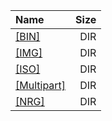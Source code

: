 |Name|Size|
|:---|---:|
|[[BIN]]([BIN]/index.html)|DIR|
|[[IMG]]([IMG]/index.html)|DIR|
|[[ISO]]([ISO]/index.html)|DIR|
|[[Multipart]]([Multipart]/index.html)|DIR|
|[[NRG]]([NRG]/index.html)|DIR|
